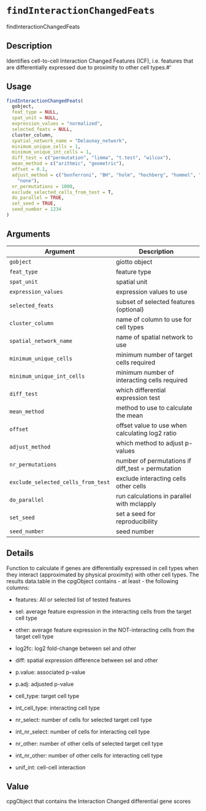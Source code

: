 # `findInteractionChangedFeats`

findInteractionChangedFeats


## Description

Identifies cell-to-cell Interaction Changed Features (ICF),
 i.e. features that are differentially expressed due to proximity to other cell types.#'


## Usage

```r
findInteractionChangedFeats(
  gobject,
  feat_type = NULL,
  spat_unit = NULL,
  expression_values = "normalized",
  selected_feats = NULL,
  cluster_column,
  spatial_network_name = "Delaunay_network",
  minimum_unique_cells = 1,
  minimum_unique_int_cells = 1,
  diff_test = c("permutation", "limma", "t.test", "wilcox"),
  mean_method = c("arithmic", "geometric"),
  offset = 0.1,
  adjust_method = c("bonferroni", "BH", "holm", "hochberg", "hommel", "BY", "fdr",
    "none"),
  nr_permutations = 1000,
  exclude_selected_cells_from_test = T,
  do_parallel = TRUE,
  set_seed = TRUE,
  seed_number = 1234
)
```


## Arguments

Argument      |Description
------------- |----------------
`gobject`     |     giotto object
`feat_type`     |     feature type
`spat_unit`     |     spatial unit
`expression_values`     |     expression values to use
`selected_feats`     |     subset of selected features (optional)
`cluster_column`     |     name of column to use for cell types
`spatial_network_name`     |     name of spatial network to use
`minimum_unique_cells`     |     minimum number of target cells required
`minimum_unique_int_cells`     |     minimum number of interacting cells required
`diff_test`     |     which differential expression test
`mean_method`     |     method to use to calculate the mean
`offset`     |     offset value to use when calculating log2 ratio
`adjust_method`     |     which method to adjust p-values
`nr_permutations`     |     number of permutations if diff_test = permutation
`exclude_selected_cells_from_test`     |     exclude interacting cells other cells
`do_parallel`     |     run calculations in parallel with mclapply
`set_seed`     |     set a seed for reproducibility
`seed_number`     |     seed number


## Details

Function to calculate if genes are differentially expressed in cell types
 when they interact (approximated by physical proximity) with other cell types.
 The results data.table in the cpgObject contains - at least - the following columns:
   

*  features:  All or selected list of tested features   

*  sel:  average feature expression in the interacting cells from the target cell type    

*  other:  average feature expression in the NOT-interacting cells from the target cell type    

*  log2fc:  log2 fold-change between sel and other   

*  diff:  spatial expression difference between sel and other   

*  p.value:  associated p-value   

*  p.adj:  adjusted p-value   

*  cell_type:  target cell type   

*  int_cell_type:  interacting cell type   

*  nr_select:  number of cells for selected target cell type   

*  int_nr_select:  number of cells for interacting cell type   

*  nr_other:  number of other cells of selected target cell type   

*  int_nr_other:  number of other cells for interacting cell type   

*  unif_int:  cell-cell interaction


## Value

cpgObject that contains the Interaction Changed differential gene scores


